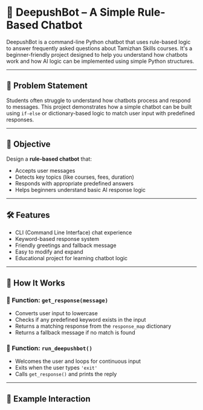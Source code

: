 # 🤖 DeepushBot – A Simple Rule-Based Chatbot

DeepushBot is a command-line Python chatbot that uses rule-based logic to answer frequently asked questions about Tamizhan Skills courses. It's a beginner-friendly project designed to help you understand how chatbots work and how AI logic can be implemented using simple Python structures.

---

## 📘 Problem Statement

Students often struggle to understand how chatbots process and respond to messages. This project demonstrates how a simple chatbot can be built using `if-else` or dictionary-based logic to match user input with predefined responses.

---

## 🎯 Objective

Design a **rule-based chatbot** that:
- Accepts user messages
- Detects key topics (like courses, fees, duration)
- Responds with appropriate predefined answers
- Helps beginners understand basic AI response logic

---

## 🛠️ Features

- CLI (Command Line Interface) chat experience
- Keyword-based response system
- Friendly greetings and fallback message
- Easy to modify and expand
- Educational project for learning chatbot logic

---

## 🧠 How It Works

### 🔹 Function: `get_response(message)`
- Converts user input to lowercase
- Checks if any predefined keyword exists in the input
- Returns a matching response from the `response_map` dictionary
- Returns a fallback message if no match is found

### 🔹 Function: `run_deepushbot()`
- Welcomes the user and loops for continuous input
- Exits when the user types `'exit'`
- Calls `get_response()` and prints the reply

---

## 💬 Example Interaction


